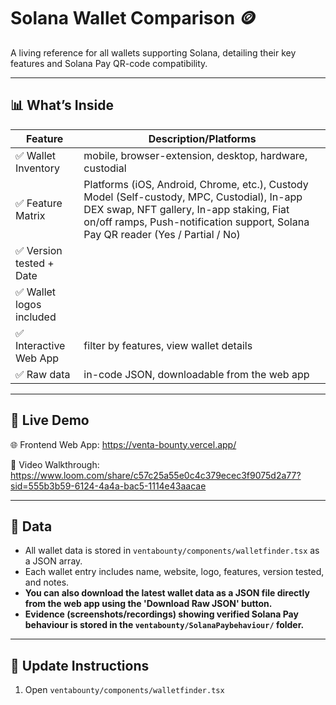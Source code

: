 # Solana Wallet Comparison 🪙

A living reference for all wallets supporting Solana, detailing their key features and Solana Pay QR-code compatibility.

---

## 📊 What’s Inside

| Feature                  | Description/Platforms                                                                                                                                                                                                       |
| ------------------------ | --------------------------------------------------------------------------------------------------------------------------------------------------------------------------------------------------------------------------- |
| ✅ Wallet Inventory      | mobile, browser-extension, desktop, hardware, custodial                                                                                                                                                                     |
| ✅ Feature Matrix        | Platforms (iOS, Android, Chrome, etc.), Custody Model (Self-custody, MPC, Custodial), In-app DEX swap, NFT gallery, In-app staking, Fiat on/off ramps, Push-notification support, Solana Pay QR reader (Yes / Partial / No) |
| ✅ Version tested + Date |                                                                                                                                                                                                                             |
| ✅ Wallet logos included |                                                                                                                                                                                                                             |
| ✅ Interactive Web App   | filter by features, view wallet details                                                                                                                                                                                     |
| ✅ Raw data              | in-code JSON, downloadable from the web app                                                                                                                                                                                 |

---

## 🚀 Live Demo

🌐 Frontend Web App: https://venta-bounty.vercel.app/

🎥 Video Walkthrough: https://www.loom.com/share/c57c25a55e0c4c379ecec3f9075d2a77?sid=555b3b59-6124-4a4a-bac5-1114e43aacae

---

## 📁 Data

- All wallet data is stored in `ventabounty/components/walletfinder.tsx` as a JSON array.
- Each wallet entry includes name, website, logo, features, version tested, and notes.
- **You can also download the latest wallet data as a JSON file directly from the web app using the 'Download Raw JSON' button.**
- **Evidence (screenshots/recordings) showing verified Solana Pay behaviour is stored in the `ventabounty/SolanaPaybehaviour/` folder.**

---

## 🔄 Update Instructions

1. Open `ventabounty/components/walletfinder.tsx`
